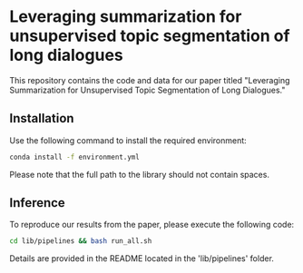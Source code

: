 # Leveraging summarization for unsupervised topic segmentation of long dialogues
This repository contains the code and data for our paper titled "Leveraging Summarization for Unsupervised Topic Segmentation of Long Dialogues."

## Installation
Use the following command to install the required environment:
```bash
conda install -f environment.yml
```
Please note that the full path to the library should not contain spaces.

## Inference
To reproduce our results from the paper, please execute the following code:
```bash
cd lib/pipelines && bash run_all.sh
```

Details are provided in the README located in the 'lib/pipelines' folder.

